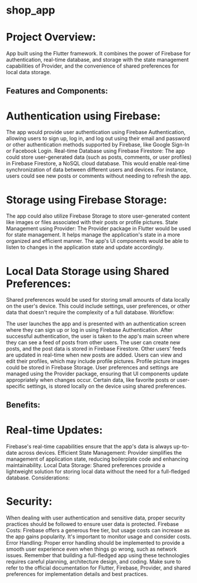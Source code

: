 # shop_app

# Project Overview:
App built using the Flutter framework. It combines the power of Firebase for authentication, real-time database, and storage with the state management capabilities of Provider, and the convenience of shared preferences for local data storage.


## Features and Components:

# Authentication using Firebase:
The app would provide user authentication using Firebase Authentication, allowing users to sign up, log in, and log out using their email and password or other authentication methods supported by Firebase, like Google Sign-In or Facebook Login.
Real-time Database using Firebase Firestore:
The app could store user-generated data (such as posts, comments, or user profiles) in Firebase Firestore, a NoSQL cloud database. This would enable real-time synchronization of data between different users and devices. For instance, users could see new posts or comments without needing to refresh the app.

# Storage using Firebase Storage:
The app could also utilize Firebase Storage to store user-generated content like images or files associated with their posts or profile pictures.
State Management using Provider:
The Provider package in Flutter would be used for state management. It helps manage the application's state in a more organized and efficient manner. The app's UI components would be able to listen to changes in the application state and update accordingly.

# Local Data Storage using Shared Preferences:
Shared preferences would be used for storing small amounts of data locally on the user's device. This could include settings, user preferences, or other data that doesn't require the complexity of a full database.
Workflow:

The user launches the app and is presented with an authentication screen where they can sign up or log in using Firebase Authentication.
After successful authentication, the user is taken to the app's main screen where they can see a feed of posts from other users.
The user can create new posts, and the post data is stored in Firebase Firestore. Other users' feeds are updated in real-time when new posts are added.
Users can view and edit their profiles, which may include profile pictures. Profile picture images could be stored in Firebase Storage.
User preferences and settings are managed using the Provider package, ensuring that UI components update appropriately when changes occur.
Certain data, like favorite posts or user-specific settings, is stored locally on the device using shared preferences.

## Benefits:

# Real-time Updates:
Firebase's real-time capabilities ensure that the app's data is always up-to-date across devices.
Efficient State Management: Provider simplifies the management of application state, reducing boilerplate code and enhancing maintainability.
Local Data Storage: Shared preferences provide a lightweight solution for storing local data without the need for a full-fledged database.
Considerations:

# Security:
When dealing with user authentication and sensitive data, proper security practices should be followed to ensure user data is protected.
Firebase Costs: Firebase offers a generous free tier, but usage costs can increase as the app gains popularity. It's important to monitor usage and consider costs.
Error Handling: Proper error handling should be implemented to provide a smooth user experience even when things go wrong, such as network issues.
Remember that building a full-fledged app using these technologies requires careful planning, architecture design, and coding. Make sure to refer to the official documentation for Flutter, Firebase, Provider, and shared preferences for implementation details and best practices.
